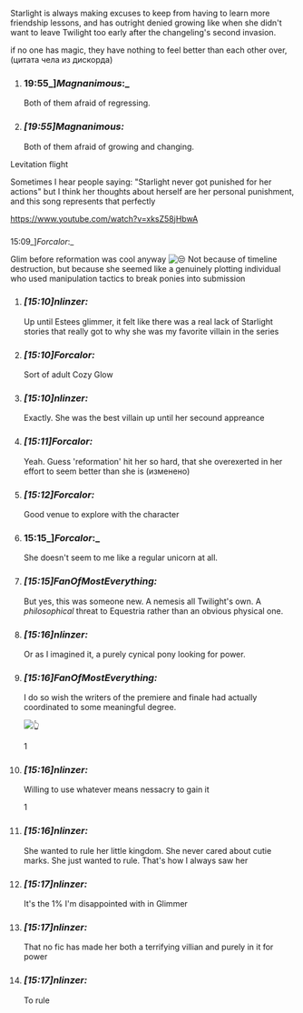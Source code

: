 Starlight is always making excuses to keep from having to learn more friendship lessons, and has outright denied growing like when she didn't want to leave Twilight too early after the changeling's second invasion.

if no one has magic, they have nothing to feel better than each other over, (цитата чела из дискорда)

1. ### 19:55_]_Magnanimous_:_ 
    
    Both of them afraid of regressing.
    
2. ### _[_19:55_]_Magnanimous_:_ 
    
    Both of them afraid of growing and changing.

Levitation flight

Sometimes I hear people saying: "Starlight never got punished for her actions" but I think her thoughts about herself are her personal punishment, and this song represents that perfectly

https://www.youtube.com/watch?v=xksZ58jHbwA

###   
15:09_]_Forcalor_:_ 

Glim before reformation was cool anyway ![😒](https://discord.com/assets/19581aca5d78feac3a180971f24d399b.svg) Not because of timeline destruction, but because she seemed like a genuinely plotting individual who used manipulation tactics to break ponies into submission

1. ### _[_15:10_]_nlinzer_:_ 
    
    Up until Estees glimmer, it felt like there was a real lack of Starlight stories that really got to why she was my favorite villain in the series
    
2. ### _[_15:10_]_Forcalor_:_ 
    
    Sort of adult Cozy Glow
    
1. ### _[_15:10_]_nlinzer_:_ 
    
    Exactly. She was the best villain up until her secound appreance
    
2. ### _[_15:11_]_Forcalor_:_ 
    
    Yeah. Guess 'reformation' hit her so hard, that she overexerted in her effort to seem better than she is (изменено)
    
3. ### _[_15:12_]_Forcalor_:_ 
    
    Good venue to explore with the character

1. ### 15:15_]_Forcalor_:_ 
    
    She doesn't seem to me like a regular unicorn at all.
    
2. ### _[_15:15_]_FanOfMostEverything_:_ 
    
    But yes, this was someone new. A nemesis all Twilight's own. A _philosophical_ threat to Equestria rather than an obvious physical one.
    
3. ### _[_15:16_]_nlinzer_:_ 
    
    Or as I imagined it, a purely cynical pony looking for power.
    
4. ### _[_15:16_]_FanOfMostEverything_:_ 
    
    I do so wish the writers of the premiere and finale had actually coordinated to some meaningful degree.
    
    ![👆](https://discord.com/assets/863d47ae4fdda4d783c57dd9c496b7d6.svg)
    
    1
    
5. ### _[_15:16_]_nlinzer_:_ 
    
    Willing to use whatever means nessacry to gain it
    

    
    1
    
7. ### _[_15:16_]_nlinzer_:_ 
    
    She wanted to rule her little kingdom. She never cared about cutie marks. She just wanted to rule. That's how I always saw her
    
8. ### _[_15:17_]_nlinzer_:_ 
    
    It's the 1% I'm disappointed with in Glimmer
    
9. ### _[_15:17_]_nlinzer_:_ 
    
    That no fic has made her both a terrifying villian and purely in it for power
    
10. ### _[_15:17_]_nlinzer_:_ 
    
    To rule
